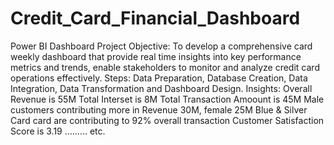 # Credit_Card_Financial_Dashboard
Power BI Dashboard
Project Objective: To develop a comprehensive card weekly dashboard that provide real time insights into key performance metrics and trends, enable stakeholders to monitor and analyze credit card operations effectively.
Steps: Data Preparation, Database Creation, Data Integration, Data Transformation and Dashboard Design.
Insights: 
  Overall Revenue is 55M
  Total Interset is 8M
  Total Transaction Amoount is 45M
  Male customers contributing more in Revenue 30M, female 25M
  Blue & Silver Card card are contributing to 92% overall transaction
  Customer Satisfaction Score is 3.19
  ......... etc.
  
